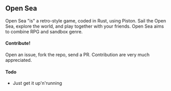 ## Open Sea ##

Open Sea "is" a retro-style game, coded in Rust, using Piston. Sail the Open Sea, explore the world, and play together with your friends. Open Sea aims to combine RPG and sandbox genre.

#### Contribute! ####

Open an issue, fork the repo, send a PR. Contribution are very much appreciated.

#### Todo ####

* Just get it up'n'running
